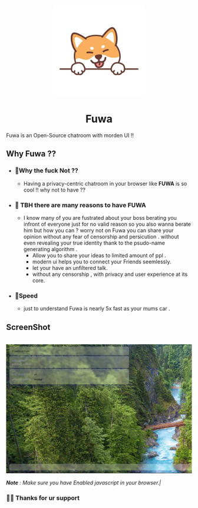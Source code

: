 
<p align="center" >
    <br>
    <img src="/logo.jpg" width="250">

<br>
</p>
<h1 align="center" >Fuwa</h1>

Fuwa is an Open-Source chatroom with morden UI !!

## Why Fuwa ??

- ### 🎋Why the fuck Not ??

  - Having a privacy-centric chatroom in your browser like **FUWA** is so cool !! why not to have  ??

- ### 🎃 TBH there are many reasons to have FUWA

  - I know many of you are fustrated about your boss berating you infront of everyone just for no valid reason so you also wanna berate him but how you can ? worry not on Fuwa you can share your opinion without any fear of censorship and persicution . without even revealing your true identity thank to the psudo-name generating algorithm .
    - Allow you to share your ideas to limited amount of ppl .
    - modern ui helps you to connect your Friends seemlessly.
    - let your have an unfiltered talk.
    - without any censorship , with privacy and user experience at its core.
- ### 🚀Speed

  - just to understand Fuwa is nearly 5x fast as your mums car  .

## ScreenShot
 <p align="center" >
    <br>
    <img src="/Fuwa.png" width="550">

<br>


_**Note** : Make sure you have Enabled javascript in your browser.|_

### 🐱‍👤 Thanks for ur support

